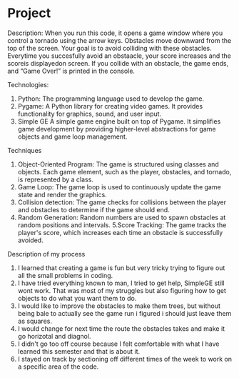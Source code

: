 # Project
Description:
When you run this code, it opens a game window where you control a tornado using the arrow keys. Obstacles move downward from the top of the screen. Your goal is to avoid colliding with these obstacles. Everytime you succesfully avoid an obstaacle, your score increases and the scoreis displayedon screen. If you collide with an obstacle, the game ends, and “Game Over!” is printed in the console. 

Technologies:
1. Python: The programming language used to develop the game.
2. Pygame: A Python library for creating video games. It provides functionality for graphics, sound, and user input.
3. Simple GE A simple game engine built on top of Pygame. It simplifies game development by providing higher-level abstractions for game objects and game loop management.

Techniques 
1. Object-Oriented Program: The game is structured using classes and objects. Each game element, such as the player, obstacles, and tornado, is represented by a class.
2. Game Loop: The game loop is used to continuously update the game state and render the graphics.
3. Collision detection: The game checks for collisions between the player and obstacles to determine if the game should end.
4. Random Generation: Random numbers are used to spawn obstacles at random positions and intervals.
5.Score Tracking: The game tracks the player's score, which increases each time an obstacle is successfully avoided.

Description of my process
1. I learned that creating a game is fun but very tricky trying to figure out all the small problems in coding.
2. I have tried everything known to man, I tried to get help, SimpleGE still wont work. That was most of my struggles but also figuring how to get objects to do what you want them to do.
3. I would like to improve the obstacles to make them trees, but without being bale to actually see the game run i figured i should just leave them as squares.
4. I would change for next time the route the obstacles takes and make it go horizotal and diagnol.
5. I didn't go too off course because I felt comfortable with what I have learned this semester and that is about it.
6. I stayed on track by sectioning off different times of the week to work on a specific area of the code.
